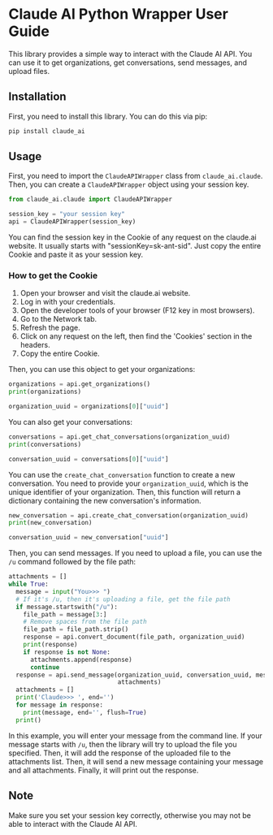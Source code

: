 # Claude AI Python Wrapper User Guide

This library provides a simple way to interact with the Claude AI API. You can use it to get organizations, get conversations, send messages, and upload files.

## Installation

First, you need to install this library. You can do this via pip:

```bash
pip install claude_ai
```

## Usage

First, you need to import the `ClaudeAPIWrapper` class from `claude_ai.claude`. Then, you can create a `ClaudeAPIWrapper` object using your session key.

```python
from claude_ai.claude import ClaudeAPIWrapper

session_key = "your session key"
api = ClaudeAPIWrapper(session_key)
```

You can find the session key in the Cookie of any request on the claude.ai website. It usually starts with "sessionKey=sk-ant-sid". Just copy the entire Cookie and paste it as your session key.

### How to get the Cookie

1. Open your browser and visit the claude.ai website.
2. Log in with your credentials.
3. Open the developer tools of your browser (F12 key in most browsers).
4. Go to the Network tab.
5. Refresh the page.
6. Click on any request on the left, then find the 'Cookies' section in the headers.
7. Copy the entire Cookie.

Then, you can use this object to get your organizations:

```python
organizations = api.get_organizations()
print(organizations)

organization_uuid = organizations[0]["uuid"]
```

You can also get your conversations:

```python
conversations = api.get_chat_conversations(organization_uuid)
print(conversations)

conversation_uuid = conversations[0]["uuid"]
```

You can use the `create_chat_conversation` function to create a new conversation. You need to provide your `organization_uuid`, which is the unique identifier of your organization. Then, this function will return a dictionary containing the new conversation's information.

```python
new_conversation = api.create_chat_conversation(organization_uuid)
print(new_conversation)

conversation_uuid = new_conversation["uuid"]
```

Then, you can send messages. If you need to upload a file, you can use the `/u` command followed by the file path:

```python
attachments = []
while True:
  message = input("You>>> ")
  # If it's /u, then it's uploading a file, get the file path
  if message.startswith("/u"):
    file_path = message[3:]
    # Remove spaces from the file path
    file_path = file_path.strip()
    response = api.convert_document(file_path, organization_uuid)
    print(response)
    if response is not None:
      attachments.append(response)
      continue
  response = api.send_message(organization_uuid, conversation_uuid, message,
                              attachments)
  attachments = []
  print('Claude>>> ', end='')
  for message in response:
    print(message, end='', flush=True)
  print()
```

In this example, you will enter your message from the command line. If your message starts with `/u`, then the library will try to upload the file you specified. Then, it will add the response of the uploaded file to the attachments list. Then, it will send a new message containing your message and all attachments. Finally, it will print out the response.

## Note

Make sure you set your session key correctly, otherwise you may not be able to interact with the Claude AI API.